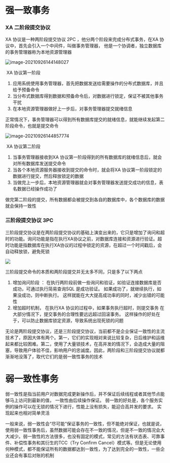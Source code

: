 # 强一致事务

### XA 二阶段提交协议

XA 协议是一种两阶段提交协议 2PC ，他分两个阶段来完成分布式事务，在XA 协议中，首先会引入一个中间件，叫做事务管理器， 他是一个协调者，独立数据库的事务管理器称为本地资源管理器 

![image-20210926144148027](https://gitee.com/Sean0516/image/raw/master/img/image-20210926144148027.png)

​																									XA 协议第一阶段

1. 应用系统使用事务管理器，首先把数据发送给需要操作的分布式数据库，并且给予预备命令
2. 当分布式数据库得到数据和预备命令后，对数据进行锁定，保证不被其他事务干扰
3. 在本地资源管理器做好上一步后，对事务管理器提交就绪信息

正常情况下，事务管理器可以得到所有数据库提交的就绪信息，就能继续发起第二阶段命令，也就是提交命令

![image-20210926144857774](https://gitee.com/Sean0516/image/raw/master/img/image-20210926144857774.png)

​																								XA 协议第二阶段

1. 当事务管理器接收到XA 协议第一阶段得到的所有数据库的就绪信息后，就会对所有数据库发送提交命令
2. 当各个本地资源服务器接收到提交的命令时，就会将XA 协议第一阶段锁定的数据进行提交，然后释放锁定的数据
3. 当做完上一步后，本地资源管理器就会对事务管理器发送提交成功的信息，表名数据已经操作成功了

做完第二阶段的提交，所有数据都会被提交到各自的数据库中，各个数据库的数据就会保持一致性

### 三阶段提交协议 3PC

三阶段提交协议是在两阶段提交协议的基础上演变出来的，它只是增加了询问和超时的功能。询问功能是指在执行XA协议之前，对数据库连接和资源进行验证。超时功能是指数据库在执行XA协议的过程中锁定的资源，在超过一个时间戳后，会自动释放锁，避免死锁

![](https://gitee.com/Sean0516/image/raw/master/img/image-20210926145709102.png)



三阶段提交命令的本质和两阶段提交并无太多不同，只是多了以下两点

1. 增加询问阶段 ： 在执行两阶段前做一些询问和验证，如验证连接数据库是否成功，可通过执行简易查询SQL 是成功验证。 如果成功了，就继续执行，如果没成功，则中断执行。 这样就能在大大提高成功率的同时，减少出错的可能性
2. 增加超时机制， 在执行XA 协议的过程中，如果事务执行超时，则提交事务 在大部分情况下，提交事务的合理性要远远超过回滚事务。 这样操作的好处在于，可以防止数据库锁定资源，导致系统出现死锁的问题

无论是两阶段提交协议，还是三阶段提交协议，当前都不是企业保证一致性的主流技术了，原因大体有两个。第一，它们的实现相对来说比较复杂，日后维护和运维起来都比较困难。第二，使用了大量锁技术，在高并发的情况下，会造成大量的阻塞，导致用户体验不佳，影响用户的忠诚度。因此，两阶段和三阶段提交协议就都渐渐地没落了，取代它们的是弱一致性事务的技术



# 弱一致性事务

弱一致性是指当前用户对数据完成更新操作后，并不保证后续线程或者其他节点能够马上访问到最新的值， 一致性由后续操作保证。 弱一致的好处是，各个服务实例的操作可以在无锁的情况下进行，性能上没有损失，能迎合高并发的要求。 实现起来也相对简单灵活

一般来说，弱一致性会“尽可能”保证事务的一致性，但不能绝对保证，也就是说，使用弱一致性事务后，虽然数据可能会存在不一致的情况，但是不一致的情况会大大减少。弱一致性的方法很多，也没有固定的模式，常见的方法有状态表、可靠事件、补偿性事务和其衍生的TCC（Try Confirm Cancel）模式等。但是无论使用何种模式，都不能保证所有的数据都达到一致性，为了达到完全的一致性，一些企业还会有事后对账的机制



